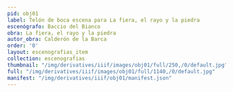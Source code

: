 ```yaml
---
pid: obj01
label: Telón de boca escena para La fiera, el rayo y la piedra
escenógrafo: Baccio del Bianco
obra: La fiera, el rayo y la piedra
autor_obra: Calderón de la Barca
order: '0'
layout: escenografias_item
collection: escenografias
thumbnail: "/img/derivatives/iiif/images/obj01/full/250,/0/default.jpg"
full: "/img/derivatives/iiif/images/obj01/full/1140,/0/default.jpg"
manifest: "/img/derivatives/iiif/obj01/manifest.json"
---
```


